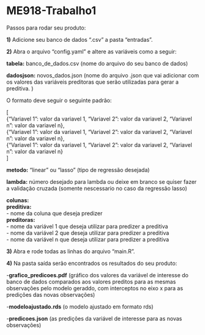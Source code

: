 
<!-- README.md is generated from README.Rmd. Please edit that file -->

# ME918-Trabalho1

Passos para rodar seu produto:

**1)** Adicione seu banco de dados “.csv” a pasta “entradas”.

**2)** Abra o arquivo “config.yaml” e altere as variáveis como a seguir:

**tabela:** banco_de_dados.csv (nome do arquivo do seu banco de dados)

**dadosjson:** novos_dados.json (nome do arquivo .json que vai adicionar
com os valores das variáveis preditoras que serão utilizadas para gerar
a preditiva. )

O formato deve seguir o seguinte padrão:

\[<br> {“Variavel 1”: valor da variavel 1, “Variavel 2”: valor da
variavel 2, “Variavel n”: valor da variavel n},<br> {“Variavel 1”: valor
da variavel 1, “Variavel 2”: valor da variavel 2, “Variavel n”: valor da
variavel n},<br> {“Variavel 1”: valor da variavel 1, “Variavel 2”: valor
da variavel 2, “Variavel n”: valor da variavel n}<br>\]<br>

**metodo:** “linear” ou “lasso” (tipo de regressão desejada)

**lambda:** número desejado para lambda ou deixe em branco se quiser
fazer a validação cruzada (somente nescessario no caso da regressão
lasso)

**colunas:**<br> **preditiva:** <br> - nome da coluna que deseja
predizer <br> **preditoras:** <br> - nome da variável 1 que deseja
utilizar para predizer a preditiva <br> - nome da variável 2 que deseja
utilizar para predizer a preditiva <br> - nome da variável n que deseja
utilizar para predizer a preditiva <br>

**3)** Abra e rode todas as linhas do arquivo “main.R”.

**4)** Na pasta saída serão encontrados os resultados do seu produto:

\-**grafico_predicoes.pdf** (gráfico dos valores da variável de
interesse do banco de dados comparados aos valores preditos para as
mesmas observações pelo modelo geraddo, com interceptos no eixo x para
as predições das novas observações)

\-**modeloajustado.rds** (o modelo ajustado em formato rds)

\-**predicoes.json** (as predições da variável de interesse para as
novas observações)
